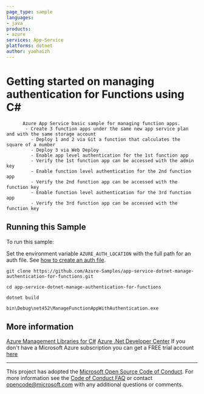 ```yaml
---
page_type: sample
languages:
- java
products:
- azure
services: App-Service
platforms: dotnet
author: yaohaizh
---
```


# Getting started on managing authentication for Functions using C# #

          Azure App Service basic sample for managing function apps.
           - Create 3 function apps under the same new app service plan and with the same storage account
             - Deploy 1 and 2 via Git a function that calculates the square of a number
             - Deploy 3 via Web Deploy
             - Enable app level authentication for the 1st function app
             - Verify the 1st function app can be accessed with the admin key
             - Enable function level authentication for the 2nd function app
             - Verify the 2nd function app can be accessed with the function key
             - Enable function level authentication for the 3rd function app
             - Verify the 3rd function app can be accessed with the function key


## Running this Sample ##

To run this sample:

Set the environment variable `AZURE_AUTH_LOCATION` with the full path for an auth file. See [how to create an auth file](https://github.com/Azure/azure-libraries-for-net/blob/master/AUTH.md).

    git clone https://github.com/Azure-Samples/app-service-dotnet-manage-authentication-for-functions.git

    cd app-service-dotnet-manage-authentication-for-functions

    dotnet build

    bin\Debug\net452\ManageFunctionAppWithAuthentication.exe

## More information ##

[Azure Management Libraries for C#](https://github.com/Azure/azure-sdk-for-net/tree/Fluent)
[Azure .Net Developer Center](https://azure.microsoft.com/en-us/develop/net/)
If you don't have a Microsoft Azure subscription you can get a FREE trial account [here](http://go.microsoft.com/fwlink/?LinkId=330212)

---

This project has adopted the [Microsoft Open Source Code of Conduct](https://opensource.microsoft.com/codeofconduct/). For more information see the [Code of Conduct FAQ](https://opensource.microsoft.com/codeofconduct/faq/) or contact [opencode@microsoft.com](mailto:opencode@microsoft.com) with any additional questions or comments.